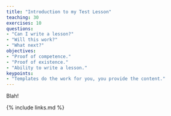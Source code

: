 ```yaml
---
title: "Introduction to my Test Lesson"
teaching: 30
exercises: 10
questions:
- "Can I write a lesson?"
- "Will this work?"
- "What next?"
objectives:
- "Proof of competence."
- "Proof of existence."
- "Ability to write a lesson."
keypoints:
- "Templates do the work for you, you provide the content."
---
```


Blah!

{% include links.md %}
